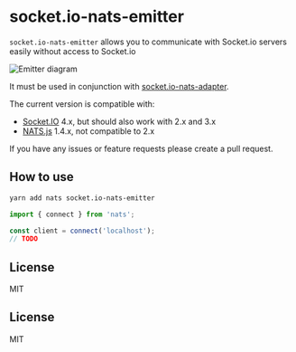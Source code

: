 
# socket.io-nats-emitter

`socket.io-nats-emitter` allows you to communicate with Socket.io servers easily without access to Socket.io

![Emitter diagram](../../../Desktop/socket.io-emitter-master/assets/emitter.png)

It must be used in conjunction with [socket.io-nats-adapter](https://github.com/MickL/socket.io-nats-adapter).

The current version is compatible with:

- [Socket.IO](https://github.com/socketio/socket.io) 4.x, but should also work with 2.x and 3.x
- [NATS.js](https://github.com/nats-io/nats.js/) 1.4.x, not compatible to 2.x

If you have any issues or feature requests please create a pull request.

## How to use

```bash
yarn add nats socket.io-nats-emitter
```

```ts
import { connect } from 'nats';

const client = connect('localhost');
// TODO
```

## License

MIT

## License

MIT
